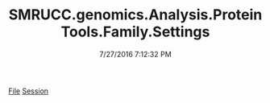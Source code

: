 ﻿---
title: SMRUCC.genomics.Analysis.ProteinTools.Family.Settings
date: 7/27/2016 7:12:32 PM
---

[File](T-SMRUCC.genomics.Analysis.ProteinTools.Family.Settings.File.html)
[Session](T-SMRUCC.genomics.Analysis.ProteinTools.Family.Settings.Session.html)
